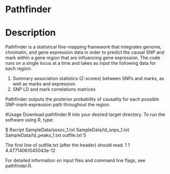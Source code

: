 # Pathfinder

# Description
Pathfinder is a statistical fine-mapping framework that integrates genome, chromatin, and gene expression data in order to predict the causal SNP and mark within a gene region that are influencing gene expression. The code runs on a single locus at a time and takes as input the following data for each region:
1. Summary association statistics (Z-scores) between SNPs and marks, as well as marks and expression.
2. SNP LD and mark correlations matrices

Pathfinder outputs the posterior probability of causality for each possible SNP-mark-expression path throughout the region.

#Usage
Download pathfinder.R into your desired target directory. To run the software using R, type:

$ Rscript SampleData/assoc_1.txt SampleData/ld_snps_1.txt SampleData/ld_peaks_1.txt outfile.txt 5

The first line of outfile.txt (after the header) should read: 1 1 4.47714061045043e-12

For detailed information on input files and command line flags, see pathfinder.R.
